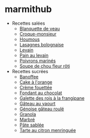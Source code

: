 # marmithub

- Recettes salées
  - [Blanquette de veau](./recettes/salees/blanquette.md)
  - [Croque-monsieur](./recettes/salees/croque_monsieur.md)
  - [Houmous](./recettes/salees/houmous.md)
  - [Lasagnes bolognaise](./recettes/salees/lasagnes_bolognaise.md)
  - [Levain](./recettes/salees/levain.md)
  - [Pain au levain](./recettes/salees/pain_au_levain.md)
  - [Poivrons marinés](./recettes/salees/poivrons_marines.md)
  - [Soupe de chou fleur rôti](./recettes/salees/soupe_chou_fleur.md)
- Recettes sucrées
  - [Banoffee](./recettes/sucrees/banoffee.md)
  - [Cake à l'orange](./recettes/sucrees/cake_orange.md)
  - [Crème fouettée](./recettes/sucrees/creme_fouettee.md)
  - [Fondant au chocolat](./recettes/sucrees/fondant_au_chocolat.md)
  - [Galette des rois à la frangipane](./recettes/sucrees/galette_des_rois.md)
  - [Gâteau au yaourt](./recettes/sucrees/gateau_yaourt.md)
  - [Génoise gâteau roulé](./recettes/sucrees/genoise_gateau_roule.md)
  - [Granola](./recettes/sucrees/granola.md)
  - [Marbré](./recettes/sucrees/marbre.md)
  - [Pâte sablée](./recettes/sucrees/pate_sablee.md)
  - [Tarte au citron menringuée](./recettes/sucrees/tarte_citron_meringuee.md)

